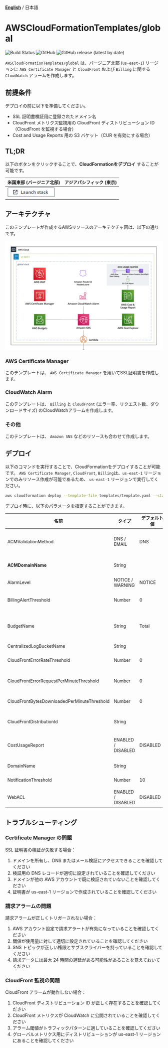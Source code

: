 [**English**](README.md) / 日本語

# AWSCloudFormationTemplates/global
![Build Status](https://codebuild.ap-northeast-1.amazonaws.com/badges?uuid=eyJlbmNyeXB0ZWREYXRhIjoiZ3Z5MUkzdXRFcEtqM25ST0lZdW93ZVBKTnRXTk1WRGFUNkk2MzFpVERGNHp1dHU2RDNReU5IUlAvTitlRGgxNE03N3Y4ejZFaTNDVmpXdDZDK1pjRUFBPSIsIml2UGFyYW1ldGVyU3BlYyI6IllkWXQ5VVNaWE9QSnZkN3EiLCJtYXRlcmlhbFNldFNlcmlhbCI6MX0%3D&branch=main)
![GitHub](https://img.shields.io/github/license/eijikominami/aws-cloudformation-templates)
![GitHub release (latest by date)](https://img.shields.io/github/v/release/eijikominami/aws-cloudformation-templates)
 
``AWSCloudFormationTemplates/global`` は、バージニア北部 (`us-east-1`) リージョンに ``AWS Certificate Manager`` と ``CloudFront`` および ``Billing`` に関する ``CloudWatch`` アラームを作成します。

## 前提条件

デプロイの前に以下を準備してください。

- SSL 証明書検証用に登録されたドメイン名
- CloudFront メトリクス監視用の CloudFront ディストリビューション ID（CloudFront を監視する場合）
- Cost and Usage Reports 用の S3 バケット（CUR を有効にする場合）

## TL;DR

以下のボタンをクリックすることで、**CloudFormationをデプロイ** することが可能です。

| 米国東部 (バージニア北部) | アジアパシフィック (東京) |
| --- | --- |
| [![cloudformation-launch-stack](../images/cloudformation-launch-stack.png)](https://console.aws.amazon.com/cloudformation/home?region=us-east-1#/stacks/create/review?stackName=GlobalSettings&templateURL=https://eijikominami.s3-ap-northeast-1.amazonaws.com/aws-cloudformation-templates/global/template.yaml) | |

## アーキテクチャ

このテンプレートが作成するAWSリソースのアーキテクチャ図は、以下の通りです。

![](../images/architecture-global.png)

### AWS Certificate Manager

このテンプレートは、 ``AWS Certificate Manager`` を用いてSSL証明書を作成します。

### CloudWatch Alarm

このテンプレートは、 ``Billing`` と ``CloudFront`` (エラー率、リクエスト数、ダウンロードサイズ) のCloudWatchアラームを作成します。

### その他

このテンプレートは、 ``Amazon SNS`` などのリソースも合わせて作成します。

## デプロイ

以下のコマンドを実行することで、CloudFormationをデプロイすることが可能です。 
``AWS Certificate Manager``, ``CloudFront``, ``Billing``は、``us-east-1`` リージョンでのみリソース作成が可能であるため、 ``us-east-1`` リージョンで実行してください。

```bash
aws cloudformation deploy --template-file templates/template.yaml --stack-name GlobalSettings --region us-east-1
```

デプロイ時に、以下のパラメータを指定することができます。

| 名前 | タイプ | デフォルト値 | 必須 | 詳細 | 
| --- | --- | --- | --- | --- |
| ACMValidationMethod | DNS / EMAIL | DNS | ○ | ドメインを所有または管理していることを検証するために使用する方法 |
| **ACMDomainName** | String | | | ドメイン名を指定した場合、**SSL証明書**が作成されます。 |
| AlarmLevel | NOTICE / WARNING | NOTICE | ○ | CloudWatch アラームのアラームレベル |
| BillingAlertThreshold | Number | 0 | ○ | 0以外の値を指定した場合、**CloudWatchアラーム**が作成されます。 |
| BudgetName | String | Total | ○ | 予算名。 ``BillingAlertThreshold`` を変更する場合は、この値も変更してください。 |
| CentralizedLogBucketName | String | | | 集約ログバケット名 |
| CloudFrontErrorRateThreshold | Number | 0 | ○ | 0以外の値を指定した場合、**CloudWatchアラーム**が作成されます。 |
| CloudFrontErrorRequestPerMinuteThreshold | Number | 0 | ○ | 0以外の値を指定した場合、**CloudWatchアラーム**が作成されます。 |
| CloudFrontBytesDownloadedPerMinuteThreshold | Number | 0 | ○ | 0以外の値を指定した場合、**CloudWatchアラーム**が作成されます。 |
| CloudFrontDistributionId | String | | | 監視対象の CloudFront のディストリビューション ID |
| CostUsageReport | ENABLED / DISABLED | DISABLED　| | ENABLED に設定された場合、Cost Usage Report が作成されます。 |
| DomainName | String | | | Route53 に登録するドメイン名 | 
| NotificationThreshold | Number | 10 | ○ | Cost Explorer から通知が送られる閾値 | 
| WebACL | ENABLED / DISABLED | DISABLED | ○ | DISABLED に設定された場合、AWS WAF は作成されません。 |

## トラブルシューティング

### Certificate Manager の問題

SSL 証明書の検証が失敗する場合：

1. ドメインを所有し、DNS またはメール検証にアクセスできることを確認してください
2. 検証用の DNS レコードが適切に設定されていることを確認してください
3. ドメインが他の AWS アカウントで既に検証されていないことを確認してください
4. 証明書が us-east-1 リージョンで作成されていることを確認してください

### 請求アラームの問題

請求アラームが正しくトリガーされない場合：

1. AWS アカウント設定で請求アラートが有効になっていることを確認してください
2. 閾値が使用量に対して適切に設定されていることを確認してください
3. SNS トピックが正しい権限とサブスクライバーを持っていることを確認してください
4. 請求データには最大 24 時間の遅延がある可能性があることを覚えておいてください

### CloudFront 監視の問題

CloudFront アラームが動作しない場合：

1. CloudFront ディストリビューション ID が正しく存在することを確認してください
2. CloudFront メトリクスが CloudWatch に公開されていることを確認してください
3. アラーム閾値がトラフィックパターンに適していることを確認してください
4. グローバルメトリクス用にディストリビューションが us-east-1 リージョンにあることを確認してください